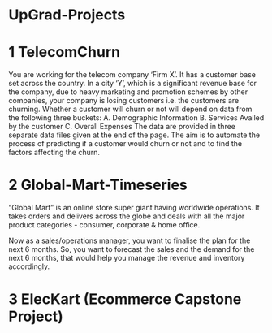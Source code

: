 # UpGrad-Projects


# 1 TelecomChurn
You are working for the telecom company ‘Firm X’. It has a customer base set across the
country. In a city ‘Y’, which is a significant revenue base for the company, due to heavy
marketing and promotion schemes by other companies, your company is losing customers i.e.
the customers are churning. Whether a customer will churn or not will depend on data from
the following three buckets:
A. Demographic Information
B. Services Availed by the customer
C. Overall Expenses
The data are provided in three separate data files given at the end of the page. The aim is to
automate the process of predicting if a customer would churn or not and to find the factors
affecting the churn.



# 2 Global-Mart-Timeseries
“Global Mart” is an online store super giant having worldwide operations. It takes orders and
delivers across the globe and deals with all the major product categories - consumer,
corporate & home office.

Now as a sales/operations manager, you want to finalise the plan for the next 6 months. So,
you want to forecast the sales and the demand for the next 6 months, that would help you
manage the revenue and inventory accordingly.



# 3 ElecKart (Ecommerce Capstone Project)
